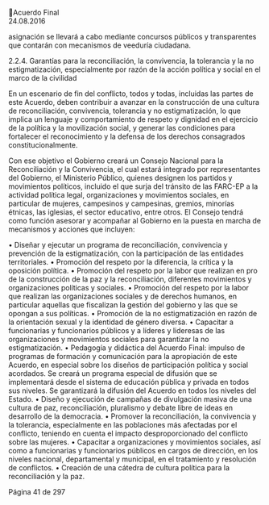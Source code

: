 Acuerdo Final  
24.08.2016  

asignación  se  llevará  a  cabo  mediante  concursos  públicos  y  transparentes  que  contarán  con 
mecanismos de veeduría ciudadana. 
 
2.2.4.  Garantías  para  la  reconciliación,  la  convivencia,  la  tolerancia  y  la  no  estigmatización, 
especialmente por razón de la acción política y social en el marco de la civilidad 
 
En un escenario de fin del conflicto, todos y todas, incluidas las partes de este Acuerdo, deben contribuir 
a avanzar en la construcción de una cultura de reconciliación, convivencia, tolerancia y no estigmatización, 
lo  que  implica  un  lenguaje  y  comportamiento  de  respeto  y  dignidad  en  el  ejercicio  de  la  política  y  la 
movilización  social,  y  generar  las  condiciones  para  fortalecer  el  reconocimiento  y  la  defensa  de  los 
derechos consagrados constitucionalmente.  
 
Con ese objetivo el Gobierno creará un Consejo Nacional para la Reconciliación y la Convivencia, el cual 
estará integrado por representantes del Gobierno, el Ministerio Público, quienes designen los partidos y 
movimientos  políticos,  incluido  el  que  surja  del  tránsito  de  las  FARC-EP  a  la  actividad  política  legal, 
organizaciones  y  movimientos  sociales,  en  particular  de  mujeres,  campesinos  y  campesinas,  gremios, 
minorías étnicas, las iglesias, el sector educativo, entre otros. El Consejo tendrá como función asesorar y 
acompañar al Gobierno en la puesta en marcha de mecanismos y acciones que incluyen: 
 
• Diseñar y ejecutar un programa de reconciliación, convivencia y prevención de la estigmatización, 
con la participación de las entidades territoriales. 
• Promoción del respeto por la diferencia, la crítica y la oposición política. 
• Promoción  del  respeto  por  la  labor  que  realizan  en  pro  de  la  construcción  de  la  paz  y  la 
reconciliación, diferentes movimientos y organizaciones políticas y sociales. 
• Promoción  del  respeto  por  la  labor  que  realizan  las  organizaciones  sociales  y  de  derechos 
humanos, en particular aquellas que fiscalizan la gestión del gobierno y las que se opongan a sus 
políticas. 
• Promoción de la no estigmatización en razón de la orientación sexual y la identidad de género 
diversa. 
• Capacitar  a  funcionarias  y  funcionarios  públicos  y  a  líderes  y  lideresas  de  las  organizaciones  y 
movimientos sociales para garantizar la no estigmatización. 
• Pedagogía y didáctica del Acuerdo Final: impulso de programas de formación y comunicación para 
la  apropiación  de  este  Acuerdo,  en  especial  sobre  los  diseños  de  participación  política  y  social 
acordados. Se creará un programa especial de difusión que se implementará desde el sistema de 
educación pública y privada en todos sus niveles. Se garantizará la difusión del Acuerdo en todos 
los niveles del Estado. 
• Diseño  y  ejecución  de  campañas  de  divulgación  masiva  de  una  cultura  de  paz,  reconciliación, 
pluralismo y debate libre de ideas en desarrollo de la democracia. 
• Promover la reconciliación, la convivencia y la tolerancia, especialmente en las poblaciones más 
afectadas por el conflicto, teniendo en cuenta el impacto desproporcionado del conflicto sobre 
las mujeres. 
• Capacitar  a  organizaciones  y  movimientos  sociales,  así  como  a  funcionarias  y  funcionarios 
públicos  en  cargos  de  dirección,  en  los  niveles  nacional,  departamental  y  municipal,  en  el 
tratamiento y resolución de conflictos. 
• Creación de una cátedra de cultura política para la reconciliación y la paz. 
 
Página 41 de 297 
 

